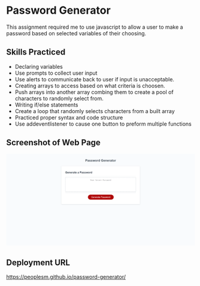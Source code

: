 # Password Generator

This assignment required me to use javascript to allow a user to make a password based on selected variables of their choosing.

## Skills Practiced

- Declaring variables
- Use prompts to collect user input
- Use alerts to communicate back to user if input is unacceptable.
- Creating arrays to access based on what criteria is choosen.
- Push arrays into another array combing them to create a pool of characters to randomly select from.
- Writing if/else statements
- Create a loop that randomly selects characters from a built array
- Practiced proper syntax and code structure
- Use addeventlistener to cause one button to preform multiple functions

## Screenshot of Web Page

![alt text](./assets/images/pwgen-screenshot.png)

## Deployment URL

https://peoplesm.github.io/password-generator/
